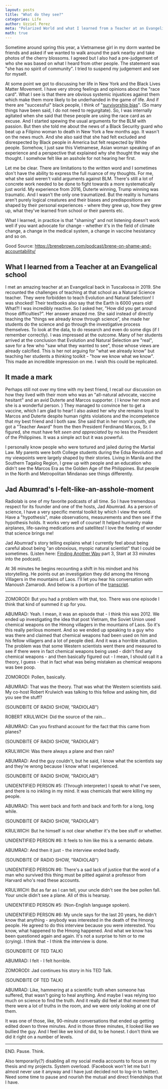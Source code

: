 ```yaml
---
layout: posts
title: "What do they see?"
categories: Life
author: Uzziel Perez
meta: "Polarized World and what I learned from a Teacher at an Evangelical school in Tuscaloosa"
math: true
---
```


Sometime around spring this year, a Vietnamese girl in my dorm wanted be friends and asked if we wanted to walk around the park nearby and take photos of the cherry blossoms.
I agreed but I also had a pre-judgement of who she was based on what I heard from other people. The statement was "she has no spirit of community". I tried to suspend my judgement and see for myself.

At some point we got to discussing her life in New York and the Black Lives Matter Movement. I have very strong feelings and opinions about the "race card". What I see is that there are obvious systemic injustices against them which make them more likely to be underhanded in the game of life. And if there are "successful" black people, I think of "[survivorship bias](https://en.wikipedia.org/wiki/Survivorship_bias)". (So many things have been said, I do not need to regurgitate). So, I was  internally agitated when she said that these people are using the race card as an excuse. And I started spewing the usual arguments for the BLM with passion. But then she told me about the news of a Black Security guard who beat up a Filipino woman to death in New York a few months ago. It wasn't on the news much. And she also said that she had felt excluded and disrespected by Black people in America but felt respected by White people. Somehow, I just saw this Vietnamese, Asian woman speaking of an experience and a perspective that explained why she thought the way she thought. I somehow felt like an asshole for not hearing her first.

Let me be clear. There are limitations to the written word and I sometimes don't have the ability to express the full nuance of my thoughts. For me, what she said weren't valid arguments against BLM. There's still a lot of concrete work needed to be done to fight towards a more systematically just world. My experience from 2016, Duterte winning, Trump winning was traumatic. And I wasn't the only one traumatized. But the reality is humans aren't purely logical creatures and their biases and predispositions are shaped by their personal experiences - where they grew up, how they grew up, what they've learned from school or their parents etc.

What I learned, in practice is that "shaming" and not listening doesn't work well if you want advocate for change - whether it's in the field of climate change, a change in the medical system, a change in vaccine hesistancy and so on.

Good Source: https://brenebrown.com/podcast/brene-on-shame-and-accountability/


## What I learned from a Teacher at an Evangelical school

I met an amazing teacher at an Evangelical back in Tuscaloosa in 2019. She recounted the challenges of teaching at that school as a Natural Science teacher. They were forbidden to teach Evolution and Natural Selection! I was shocked! Their textbooks
also say that the Earth is 6000 years old! What?! I was incredibly reactive. So I asked her, "How did you get around those difficulties?". Her answer amazed me. She said instead of directly teaching the "things we already know through science", she made her students do the science and go through the investigative process themselves. To look at the data, to do research and even do some digs (if I remember correctly). I was impressed at the outcome. Many of her students arrived at the conclusion that Evolution and Natural Selection are "real", save for a few who "saw what they wanted to see", those whose views are already calcified. This is her not arguing for "what we already know" but teaching her students a thinking toolkit - "how we know what we know". This made an incredible impression on me. I wish this could be replicated.


## It made a mark

Perhaps still not over my time with my best friend, I recall our discussion on how they lived with their mom who was an "all-natural advocate, vaccine hesitant" and an avid Duterte and Marcos supporter. ( I know her mom and she is a wonderful person. )
They managed to convince her to get a vaccine, which I am glad to hear! I also asked her why she remains loyal to Marcos and Duterte despite human rights violations and the incompetence that my best friend and I both saw. She said that in her mom's youth, she got a "Teacher Award" from the then President Ferdinand Marcos, Sr. I figured, she must have felt *seen and appreciated* by no less the President of the Philippines. It was a simple act but it was powerful.

I personally know people who were tortured and jailed during the Martial Law. My parents were both College students during the Edsa Revolution and my viewpoints were largely shaped by their stories. Living in Manila and the Southern Tagalog Region, I grew up with people and an education who didn't see the Marcos Era as the Golden Age of the Philippines. But people in the North and Metropolitan Mindanao see things differently.


## Jad Abumrad's I-felt-like-an-asshole-moment

Radiolab is one of my favorite podcasts of all time. So I have tremendous respect for its founder and one of the hosts, Jad Abumrad. As a person of science, I have a very specific mental toolkit by which I view the world. Have a "hypothesis", make observations, measurements and then see if the hypothesis holds. It works very well of course! It helped humanity make airplanes, life-saving medications and satellites! I love the feeling of wonder that science brings me!

Jad Abumrad's story telling explains what I currently feel about being careful about being "an obnoxious, myopic natural scientist" that I could be sometimes. (Listen here: [Finding Another Way](https://www.npr.org/programs/ted-radio-hour/904356771/finding-another-way?t=1632905501894) part 3, Start at 33 minutes into the podcast).

At 36 minutes he begins recounting a shift in his mindset and his storytelling. He points out an investigation they did among the Hmong Villagers in the mountains of Laos. I'll let you hear his conversation with Manoush Zamarodi. And below is a portion of the [transcript](https://www.npr.org/transcripts/909198327).

--------

ZOMORODI: But you had a problem with that, too. There was one episode I think that kind of summed it up for you.

ABUMRAD: Yeah. I mean, it was an episode that - I think this was 2012. We ended up investigating the idea that post Vietnam, the Soviet Union used chemical weapons on the Hmong villagers in the mountains of Laos. So it's this really perilous moment. And so we ended up speaking to a guy who was there and claimed that chemical weapons had been used on him and his fellow villagers and a lot of people died. And it was a horrible situation. The problem was that some Western scientists went there and measured to see if there were in fact chemical weapons being used - didn't find any chemical weapons - and then basically figured out - I mean, I should call it a theory, I guess - that in fact what was being mistaken as chemical weapons was bee poop.

ZOMORODI: Pollen, basically.

ABUMRAD: That was the theory. That was what the Western scientists said. My co-host Robert Krulwich was talking to this fellow and asking him, did you see the stuff?

(SOUNDBITE OF RADIO SHOW, "RADIOLAB")

ROBERT KRULWICH: Did the source of the rain...

ABUMRAD: Can you firsthand account for the fact that this came from planes?

(SOUNDBITE OF RADIO SHOW, "RADIOLAB")

KRULWICH: Was there always a plane and then rain?

ABUMRAD: And the guy couldn't, but he said, I know what the scientists say and they're wrong because I know what I experienced.

(SOUNDBITE OF RADIO SHOW, "RADIOLAB")

UNIDENTIFIED PERSON #5: (Through interpreter) I speak to what I've seen, and there is no inkling in my mind. It was chemicals that were killing my people.

ABUMRAD: This went back and forth and back and forth for a long, long while.

(SOUNDBITE OF RADIO SHOW, "RADIOLAB")

KRULWICH: But he himself is not clear whether it's the bee stuff or whether.

UNIDENTIFIED PERSON #6: It feels to him like this is a semantic debate.

ABUMRAD: And then it just - the interview ended badly.

(SOUNDBITE OF RADIO SHOW, "RADIOLAB")

UNIDENTIFIED PERSON #6: There's a sad lack of justice that the word of a man who survived this thing must be pitted against a professor from Harvard who's read these accounts.

KRULWICH: But as far as I can tell, your uncle didn't see the bee pollen fall. Your uncle didn't see a plane. All of this is hearsay.

UNIDENTIFIED PERSON #5: (Non-English language spoken).

UNIDENTIFIED PERSON #6: My uncle says for the last 20 years, he didn't know that anything - anybody was interested in the death of the Hmong people. He agreed to do this interview because you were interested. You know, what happened to the Hmong happened. And what we know has been questioned again and again. It's not a surprise to him or to me (crying). I think that - I think the interview is done.

(SOUNDBITE OF TED TALK)

ABUMRAD: I felt - I felt horrible.

ZOMORODI: Jad continues his story in his TED Talk.

(SOUNDBITE OF TED TALK)

ABUMRAD: Like, hammering at a scientific truth when someone has suffered, that wasn't going to heal anything. And maybe I was relying too much on science to find the truth. And it really did feel at that moment that there were a lot of truths in the room, and we were only looking at one of them.

It was one of those, like, 90-minute conversations that ended up getting edited down to three minutes. And in those three minutes, it looked like we bullied the guy. And I feel like we kind of did, to be honest. I don't think we did it right on a number of levels.

--------

END. Pause. Think.

Also temporarily(?) disabling all my social media accounts to focus on my thesis and my projects. System overload. (Facebook won't let me but I almost never use it anyway and I have just decided not to log-in to twitter).
Need some time to pause and nourish the mutual and direct friendships that I have. 
